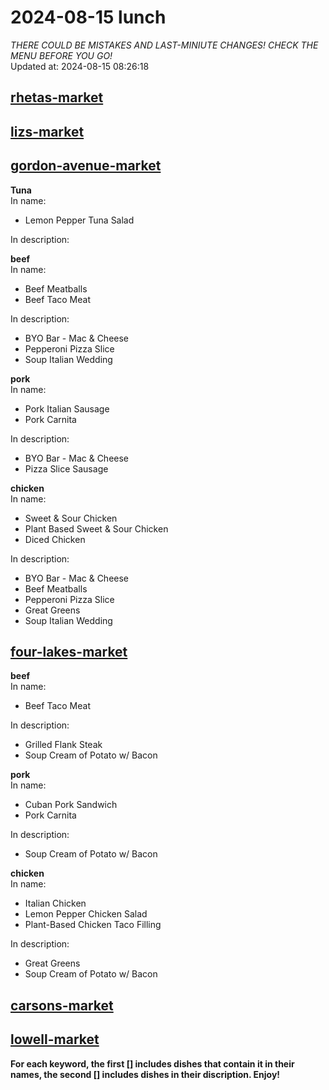 # 2024-08-15 lunch  
*THERE COULD BE MISTAKES AND LAST-MINIUTE CHANGES! CHECK THE MENU BEFORE YOU GO!*  
Updated at: 2024-08-15 08:26:18  
## [rhetas-market](https://wisc-housingdining.nutrislice.com/menu/rhetas-market/lunch/2024-08-15)  
## [lizs-market](https://wisc-housingdining.nutrislice.com/menu/lizs-market/lunch/2024-08-15)  
## [gordon-avenue-market](https://wisc-housingdining.nutrislice.com/menu/gordon-avenue-market/lunch/2024-08-15)  
**Tuna**  
In name:   
 - Lemon Pepper Tuna Salad  
  
In description:   
  
**beef**  
In name:   
 - Beef Meatballs  
 - Beef Taco Meat  
  
In description:   
 - BYO Bar - Mac & Cheese  
 - Pepperoni Pizza Slice  
 - Soup Italian Wedding  
  
**pork**  
In name:   
 - Pork Italian Sausage  
 - Pork Carnita  
  
In description:   
 - BYO Bar - Mac & Cheese  
 - Pizza Slice Sausage  
  
**chicken**  
In name:   
 - Sweet & Sour Chicken  
 - Plant Based Sweet & Sour Chicken  
 - Diced Chicken  
  
In description:   
 - BYO Bar - Mac & Cheese  
 - Beef Meatballs  
 - Pepperoni Pizza Slice  
 - Great Greens  
 - Soup Italian Wedding  
  
## [four-lakes-market](https://wisc-housingdining.nutrislice.com/menu/four-lakes-market/lunch/2024-08-15)  
**beef**  
In name:   
 - Beef Taco Meat  
  
In description:   
 - Grilled Flank Steak  
 - Soup Cream of Potato w/ Bacon  
  
**pork**  
In name:   
 - Cuban Pork Sandwich  
 - Pork Carnita  
  
In description:   
 - Soup Cream of Potato w/ Bacon  
  
**chicken**  
In name:   
 - Italian Chicken  
 - Lemon Pepper Chicken Salad  
 - Plant-Based Chicken Taco Filling  
  
In description:   
 - Great Greens  
 - Soup Cream of Potato w/ Bacon  
  
## [carsons-market](https://wisc-housingdining.nutrislice.com/menu/carsons-market/lunch/2024-08-15)  
## [lowell-market](https://wisc-housingdining.nutrislice.com/menu/lowell-market/lunch/2024-08-15)  
  
**For each keyword, the first [] includes dishes that contain it in their names, the second [] includes dishes in their discription. Enjoy!**  
